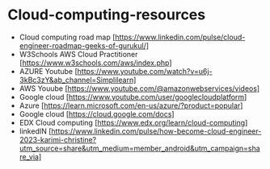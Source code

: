 # Cloud-computing-resources

* Cloud computing road map [https://www.linkedin.com/pulse/cloud-engineer-roadmap-geeks-of-gurukul/]
* W3Schools AWS Cloud Practitioner  [https://www.w3schools.com/aws/index.php]
* AZURE Youtube [https://www.youtube.com/watch?v=u6j-3kBc3zY&ab_channel=Simplilearn]
* AWS Youube [https://www.youtube.com/@amazonwebservices/videos]
* Google cloud [https://www.youtube.com/user/googlecloudplatform] 
* Azure [https://learn.microsoft.com/en-us/azure/?product=popular]
* Google cloud [https://cloud.google.com/docs]
* EDX Cloud computing [https://www.edx.org/learn/cloud-computing]
* linkedIN [https://www.linkedin.com/pulse/how-become-cloud-engineer-2023-karimi-christine?utm_source=share&utm_medium=member_android&utm_campaign=share_via]


